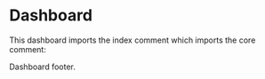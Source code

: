 # Dashboard

This dashboard imports the index comment which imports the core comment:

<!-- Error: Could not import file './update/comment.md' -->

Dashboard footer.